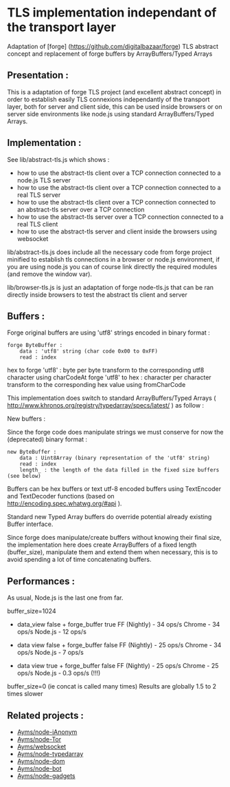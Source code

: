 TLS implementation independant of the transport layer
===

Adaptation of [forge] (https://github.com/digitalbazaar/forge) TLS abstract concept and replacement of forge buffers by ArrayBuffers/Typed Arrays

## Presentation :

This is a adaptation of forge TLS project (and excellent abstract concept) in order to establish easily TLS connexions independantly of the transport layer, both for server and client side, this can be used inside browsers or on server side environments like node.js using standard ArrayBuffers/Typed Arrays.

## Implementation :

See lib/abstract-tls.js which shows :

* how to use the abstract-tls client over a TCP connection connected to a node.js TLS server
* how to use the abstract-tls client over a TCP connection connected to a real TLS server
* how to use the abstract-tls client over a TCP connection connected to an abstract-tls server over a TCP connection
* how to use the abstract-tls server over a TCP connection connected to a real TLS client
* how to use the abstract-tls server and client inside the browsers using websocket

lib/abstract-tls.js does include all the necessary code from forge project minified to establish tls connections in a browser or node.js environment, if you are using node.js you can of course link directly the required modules (and remove the window var).

lib/browser-tls.js is just an adaptation of forge node-tls.js that can be ran directly inside browsers to test the abstract tls client and server

## Buffers :

Forge original buffers are using 'utf8' strings encoded in binary format :

	forge ByteBuffer :
		data : 'utf8' string (char code 0x00 to 0xFF)
		read : index

hex to forge 'utf8' : byte per byte transform to the corresponding utf8 character using charCodeAt
forge 'utf8' to hex : character per character transform to the corresponding hex value using fromCharCode

This implementation does switch to standard ArrayBuffers/Typed Arrays ( http://www.khronos.org/registry/typedarray/specs/latest/ ) as follow :

New buffers :

Since the forge code does manipulate strings we must conserve for now the (deprecated) binary format :

	new ByteBuffer :
		data : Uint8Array (binary representation of the 'utf8' string)
		read : index
		length_ : the length of the data filled in the fixed size buffers (see below)

Buffers can be hex buffers or text utf-8 encoded buffers using TextEncoder and TextDecoder functions (based on http://encoding.spec.whatwg.org/#api ).

Standard new Typed Array buffers do override potential already existing Buffer interface.

Since forge does manipulate/create buffers without knowing their final size, the implementation here does create ArrayBuffers of a fixed length (buffer_size), manipulate them and extend them when necessary, this is to avoid spending a lot of time concatenating buffers.

## Performances :

As usual, Node.js is the last one from far.

buffer_size=1024
		
* data_view false + forge_buffer true
	FF (Nightly) - 34 ops/s
	Chrome - 34 ops/s
	Node.js - 12 ops/s

* data view false + forge_buffer false
	FF (Nightly) - 25 ops/s
	Chrome - 34 ops/s
	Node.js - 7 ops/s

* data view true + forge_buffer false
	FF (Nightly) - 25 ops/s
	Chrome - 25 ops/s
	Node.js - 0.3 ops/s (!!!)

buffer_size=0 (ie concat is called many times)
	Results are globally 1.5 to 2 times slower

## Related projects :

* [Ayms/node-iAnonym](https://github.com/Ayms/iAnonym)
* [Ayms/node-Tor](https://github.com/Ayms/node-Tor)
* [Ayms/websocket](https://github.com/Ayms/websocket)
* [Ayms/node-typedarray](https://github.com/Ayms/node-typedarray)
* [Ayms/node-dom](https://github.com/Ayms/node-dom)
* [Ayms/node-bot](https://github.com/Ayms/node-bot)
* [Ayms/node-gadgets](https://github.com/Ayms/node-gadgets)